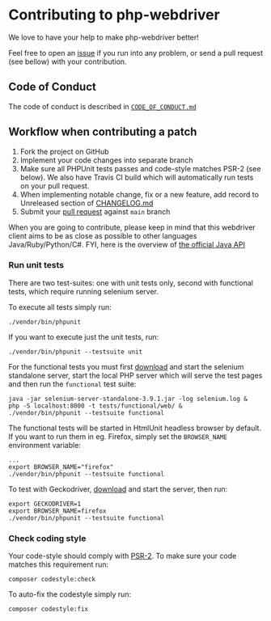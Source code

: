# Contributing to php-webdriver

We love to have your help to make php-webdriver better!
 
Feel free to open an [issue](https://github.com/php-webdriver/php-webdriver/issues) if you run into any problem, or
send a pull request (see bellow) with your contribution.

## Code of Conduct
The code of conduct is described in [`CODE_OF_CONDUCT.md`](CODE_OF_CONDUCT.md)

## Workflow when contributing a patch

1. Fork the project on GitHub
2. Implement your code changes into separate branch
3. Make sure all PHPUnit tests passes and code-style matches PSR-2 (see below). We also have Travis CI build which will automatically run tests on your pull request.
4. When implementing notable change, fix or a new feature, add record to Unreleased section of [CHANGELOG.md](CHANGELOG.md)
5. Submit your [pull request](https://github.com/php-webdriver/php-webdriver/pulls) against `main` branch
 
When you are going to contribute, please keep in mind that this webdriver client aims to be as close as possible to other languages Java/Ruby/Python/C#.
FYI, here is the overview of [the official Java API](http://seleniumhq.github.io/selenium/docs/api/java/)

### Run unit tests

There are two test-suites: one with unit tests only, second with functional tests, which require running selenium server.

To execute all tests simply run:

    ./vendor/bin/phpunit

If you want to execute just the unit tests, run:

    ./vendor/bin/phpunit --testsuite unit

For the functional tests you must first [download](http://selenium-release.storage.googleapis.com/index.html) and start
the selenium standalone server, start the local PHP server which will serve the test pages and then run the `functional`
test suite:

    java -jar selenium-server-standalone-3.9.1.jar -log selenium.log &
    php -S localhost:8000 -t tests/functional/web/ &
    ./vendor/bin/phpunit --testsuite functional

The functional tests will be started in HtmlUnit headless browser by default. If you want to run them in eg. Firefox,
simply set the `BROWSER_NAME` environment variable:

    ...
    export BROWSER_NAME="firefox"
    ./vendor/bin/phpunit --testsuite functional

To test with Geckodriver, [download](https://github.com/mozilla/geckodriver/releases) and start the server, then run:

    export GECKODRIVER=1
    export BROWSER_NAME=firefox
    ./vendor/bin/phpunit --testsuite functional

### Check coding style

Your code-style should comply with [PSR-2](http://www.php-fig.org/psr/psr-2/). To make sure your code matches this requirement run:

    composer codestyle:check

To auto-fix the codestyle simply run:

    composer codestyle:fix
